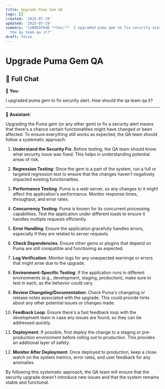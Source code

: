```yaml
---
title: Upgrade Puma Gem QA
tags: []
created: '2025-07-19'
updated: '2025-07-19'
summary: "\U0001F64B **You:**  I upgraded puma gem to fix security alert. How should
  the qa team qa it?"
draft: false
---
```


# Upgrade Puma Gem QA

## 🧠 Full Chat

🙋 **You:**

I upgraded puma gem to fix security alert. How should the qa team qa it?

---

🤖 **Assistant:**

Upgrading the Puma gem (or any other gem) to fix a security alert means that there's a chance certain functionalities might have changed or been affected. To ensure everything still works as expected, the QA team should follow a systematic approach:

1. **Understand the Security Fix**: Before testing, the QA team should know what security issue was fixed. This helps in understanding potential areas of risk.

2. **Regression Testing**: Since the gem is a part of the system, run a full or targeted regression test to ensure that the changes haven't negatively impacted existing functionalities.

3. **Performance Testing**: Puma is a web server, so any changes to it might affect the application's performance. Monitor response times, throughput, and error rates.

4. **Concurrency Testing**: Puma is known for its concurrent processing capabilities. Test the application under different loads to ensure it handles multiple requests efficiently.

5. **Error Handling**: Ensure the application gracefully handles errors, especially if they are related to server requests.

6. **Check Dependencies**: Ensure other gems or plugins that depend on Puma are still compatible and functioning as expected.

7. **Log Verification**: Monitor logs for any unexpected warnings or errors that might arise due to the upgrade.

8. **Environment-Specific Testing**: If the application runs in different environments (e.g., development, staging, production), make sure to test in each, as the behavior could vary.

9. **Review Changelog/Documentation**: Check Puma's changelog or release notes associated with the upgrade. This could provide hints about any other potential issues or changes made.

10. **Feedback Loop**: Ensure there's a fast feedback loop with the development team in case any issues are found, so they can be addressed quickly.

11. **Deployment**: If possible, first deploy the change to a staging or pre-production environment before rolling out to production. This provides an additional layer of safety.

12. **Monitor After Deployment**: Once deployed to production, keep a close watch on the system metrics, error rates, and user feedback for any anomalies.

By following this systematic approach, the QA team will ensure that the security upgrade doesn't introduce new issues and that the system remains stable and functional.